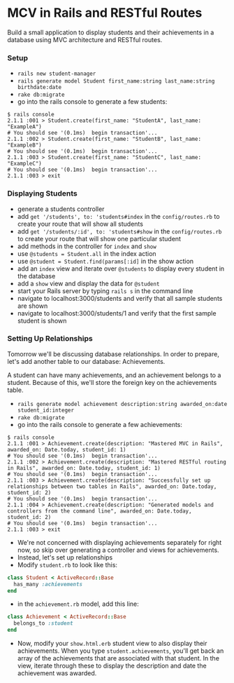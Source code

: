 # MCV in Rails and RESTful Routes

Build a small application to display students and their achievements in a database using MVC architecture and RESTful routes.

### Setup

* `rails new student-manager`
* `rails generate model Student first_name:string last_name:string birthdate:date`
* `rake db:migrate`
* go into the rails console to generate a few students:

```
$ rails console
2.1.1 :001 > Student.create(first_name: "StudentA", last_name: "ExampleA")
# You should see '(0.1ms)  begin transaction'... 
2.1.1 :002 > Student.create(first_name: "StudentB", last_name: "ExampleB")
# You should see '(0.1ms)  begin transaction'... 
2.1.1 :003 > Student.create(first_name: "StudentC", last_name: "ExampleC")
# You should see '(0.1ms)  begin transaction'... 
2.1.1 :003 > exit

```

### Displaying Students

* generate a students controller
* add `get '/students', to: 'students#index` in the `config/routes.rb` to create your route that will show all students
* add `get '/students/:id', to: 'students#show` in the `config/routes.rb` to create your route that will show one particular student
* add methods in the controller for `index` and `show`
* use `@students = Student.all` in the index action
* use `@student = Student.find(params[:id]` in the show action
* add an `index` view and iterate over `@students` to display every student in the database
* add a `show` view and display the data for `@student`
* start your Rails server by typing `rails s` in the command line
* navigate to localhost:3000/students and verify that all sample students are shown
* navigate to localhost:3000/students/1 and verify that the first sample student is shown

### Setting Up Relationships

Tomorrow we'll be discussing database relationships. In order to prepare, let's add another table to our database: Achievements.

A student can have many achievements, and an achievement belongs to a student. Because of this, we'll store the foreign key on the achievements table.

* `rails generate model achievement description:string awarded_on:date student_id:integer`
* `rake db:migrate`
* go into the rails console to generate a few achievements:

```
$ rails console
2.1.1 :001 > Achievement.create(description: "Mastered MVC in Rails", awarded_on: Date.today, student_id: 1)
# You should see '(0.1ms)  begin transaction'... 
2.1.1 :002 > Achievement.create(description: "Mastered RESTful routing in Rails", awarded_on: Date.today, student_id: 1)
# You should see '(0.1ms)  begin transaction'... 
2.1.1 :003 > Achievement.create(description: "Successfully set up relationships between two tables in Rails", awarded_on: Date.today, student_id: 2)
# You should see '(0.1ms)  begin transaction'... 
2.1.1 :004 > Achievement.create(description: "Generated models and controllers from the command line", awarded_on: Date.today, student_id: 2)
# You should see '(0.1ms)  begin transaction'... 
2.1.1 :003 > exit
```


* We're not concerned with displaying achievements separately for right now, so skip over generating a controller and views for achievements.
* Instead, let's set up relationships
* Modify `student.rb` to look like this:

```ruby
class Student < ActiveRecord::Base
  has_many :achievements
end
```
* in the `achievement.rb` model, add this line:

```ruby
class Achievement < ActiveRecord::Base
  belongs_to :student
end
```

* Now, modify your `show.html.erb` student view to also display their achievements. When you type `student.achievements`, you'll get back an array of the achievements that are associated with that student. In the view, iterate through these to display the description and date the achievement was awarded. 
